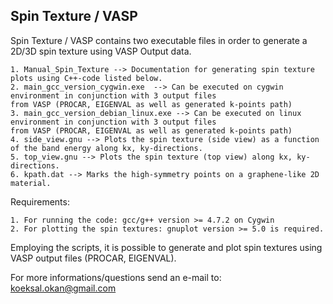 
## Spin Texture / VASP

Spin Texture / VASP contains two executable files in order to generate a 2D/3D spin texture using VASP Output data. 
```
1. Manual_Spin_Texture --> Documentation for generating spin texture plots using C++-code listed below.   
2. main_gcc_version_cygwin.exe  --> Can be executed on cygwin environment in conjunction with 3 output files 
from VASP (PROCAR, EIGENVAL as well as generated k-points path)
3. main_gcc_version_debian_linux.exe --> Can be executed on linux environment in conjunction with 3 output files
from VASP (PROCAR, EIGENVAL as well as generated k-points path)
4. side_view.gnu --> Plots the spin texture (side view) as a function of the band energy along kx, ky-directions. 
5. top_view.gnu --> Plots the spin texture (top view) along kx, ky-directions. 
6. kpath.dat --> Marks the high-symmetry points on a graphene-like 2D material. 
```
Requirements:
```
1. For running the code: gcc/g++ version >= 4.7.2 on Cygwin
2. For plotting the spin textures: gnuplot version >= 5.0 is required.
```
Employing the scripts, it is possible to generate and plot spin textures using VASP output files (PROCAR, EIGENVAL).    

For more informations/questions send an e-mail to: koeksal.okan@gmail.com
